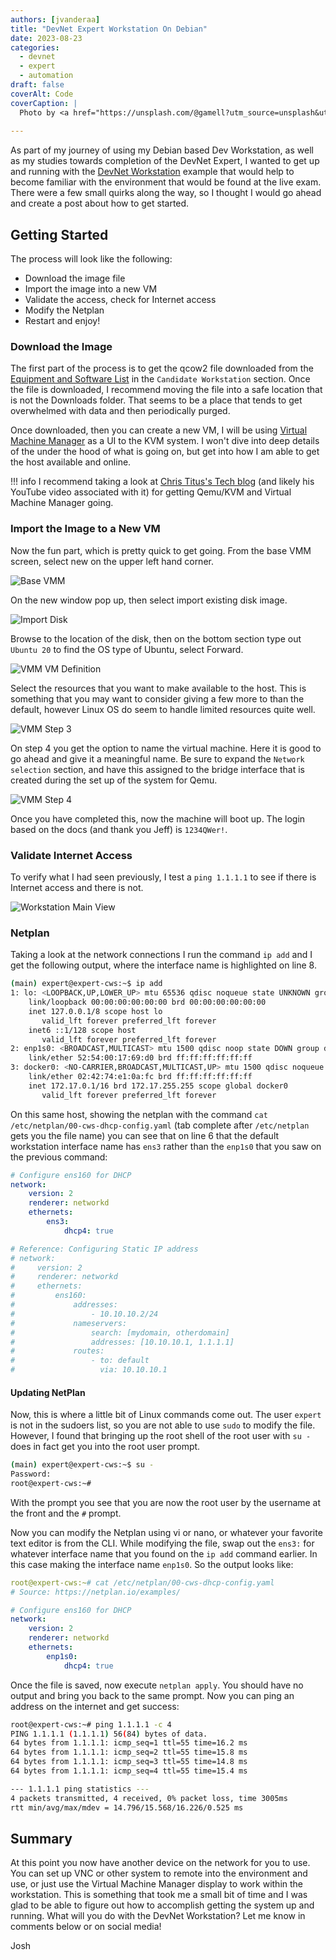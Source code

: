 ```yaml
---
authors: [jvanderaa]
title: "DevNet Expert Workstation On Debian"
date: 2023-08-23
categories:
  - devnet
  - expert
  - automation
draft: false
coverAlt: Code
coverCaption: |
  Photo by <a href="https://unsplash.com/@gamell?utm_source=unsplash&utm_medium=referral&utm_content=creditCopyText">Joan Gamell</a> on <a href="https://unsplash.com/photos/ZS67i1HLllo?utm_source=unsplash&utm_medium=referral&utm_content=creditCopyText">Unsplash</a>
  
---
```


As part of my journey of using my Debian based Dev Workstation, as well as my studies towards completion of the DevNet Expert, I wanted to get up and running with the [DevNet Workstation](https://learningnetwork.cisco.com/s/article/devnet-expert-equipment-and-software-list) example that would help to become familiar with the environment that would be found at the live exam. There were a few small quirks along the way, so I thought I would go ahead and create a post about how to get started.

<!-- more -->

## Getting Started

The process will look like the following:

- Download the image file
- Import the image into a new VM
- Validate the access, check for Internet access
- Modify the Netplan
- Restart and enjoy!

### Download the Image

The first part of the process is to get the qcow2 file downloaded from the [Equipment and Software List](https://learningnetwork.cisco.com/s/article/devnet-expert-equipment-and-software-list) in the `Candidate Workstation` section. Once the file is downloaded, I recommend moving the file into a safe location that is not the Downloads folder. That seems to be a place that tends to get overwhelmed with data and then periodically purged.

Once downloaded, then you can create a new VM, I will be using [Virtual Machine Manager](https://virt-manager.org/) as a UI to the KVM system. I won't dive into deep details of the under the hood of what is going on, but get into how I am able to get the host available and online.

!!! info
    I recommend taking a look at [Chris Titus's Tech blog](https://christitus.com/vm-setup-in-linux/) (and likely his YouTube video associated with it) for getting Qemu/KVM and Virtual Machine Manager going.


### Import the Image to a New VM

Now the fun part, which is pretty quick to get going. From the base VMM screen, select new on the upper left hand corner.

![Base VMM](vmm_home.png)

On the new window pop up, then select import existing disk image.

![Import Disk](vmm_step1.png)

Browse to the location of the disk, then on the bottom section type out `Ubuntu 20` to find the OS type of Ubuntu, select Forward.

![VMM VM Definition](vmm_step2.png)

Select the resources that you want to make available to the host. This is something that you may want to consider giving a few more to than the default, however Linux OS do seem to handle limited resources quite well.

![VMM Step 3](vmm_step3.png)

On step 4 you get the option to name the virtual machine. Here it is good to go ahead and give it a meaningful name. Be sure to expand the `Network selection` section, and have this assigned to the bridge interface that is created during the set up of the system for Qemu.

![VMM Step 4](vmm_step4.png)

Once you have completed this, now the machine will boot up. The login based on the docs (and thank you Jeff) is `1234QWer!`. 

### Validate Internet Access

To verify what I had seen previously, I test a `ping 1.1.1.1` to see if there is Internet access and there is not.

![Workstation Main View](wks_main.png)

### Netplan

Taking a look at the network connections I run the command `ip add` and I get the following output, where the interface name is highlighted on line 8.

```bash hl_lines="8"
(main) expert@expert-cws:~$ ip add
1: lo: <LOOPBACK,UP,LOWER_UP> mtu 65536 qdisc noqueue state UNKNOWN group default qlen 1000
    link/loopback 00:00:00:00:00:00 brd 00:00:00:00:00:00
    inet 127.0.0.1/8 scope host lo
       valid_lft forever preferred_lft forever
    inet6 ::1/128 scope host 
       valid_lft forever preferred_lft forever
2: enp1s0: <BROADCAST,MULTICAST> mtu 1500 qdisc noop state DOWN group default qlen 1000
    link/ether 52:54:00:17:69:d0 brd ff:ff:ff:ff:ff:ff
3: docker0: <NO-CARRIER,BROADCAST,MULTICAST,UP> mtu 1500 qdisc noqueue state DOWN group default 
    link/ether 02:42:74:e1:0a:fc brd ff:ff:ff:ff:ff:ff
    inet 172.17.0.1/16 brd 172.17.255.255 scope global docker0
       valid_lft forever preferred_lft forever

```

On this same host, showing the netplan with the command `cat /etc/netplan/00-cws-dhcp-config.yaml` (tab complete after `/etc/netplan` gets you the file name) you can see that on line 6 that the default workstation interface name has `ens3` rather than the `enp1s0` that you saw on the previous command:

```yaml hl_lines="6"
# Configure ens160 for DHCP
network:
    version: 2
    renderer: networkd
    ethernets:
        ens3:
            dhcp4: true

# Reference: Configuring Static IP address
# network:
#     version: 2
#     renderer: networkd
#     ethernets:
#         ens160:
#             addresses:
#                 - 10.10.10.2/24
#             nameservers:
#                 search: [mydomain, otherdomain]
#                 addresses: [10.10.10.1, 1.1.1.1]
#             routes:
#                 - to: default
#                   via: 10.10.10.1
```

#### Updating NetPlan

Now, this is where a little bit of Linux commands come out. The user `expert` is not in the sudoers list, so you are not able to use `sudo` to modify the file. However, I found that bringing up the root shell of the root user with `su -` does in fact get you into the root user prompt.

```bash
(main) expert@expert-cws:~$ su -
Password: 
root@expert-cws:~# 
```

With the prompt you see that you are now the root user by the username at the front and the `#` prompt.

Now you can modify the Netplan using vi or nano, or whatever your favorite text editor is from the CLI. While modifying the file, swap out the `ens3:` for whatever interface name that you found on the `ip add` command earlier. In this case making the interface name `enp1s0`. So the output looks like:

```yaml
root@expert-cws:~# cat /etc/netplan/00-cws-dhcp-config.yaml 
# Source: https://netplan.io/examples/

# Configure ens160 for DHCP
network:
    version: 2
    renderer: networkd
    ethernets:
        enp1s0:
            dhcp4: true

```

Once the file is saved, now execute `netplan apply`. You should have no output and bring you back to the same prompt. Now you can ping an address on the internet and get success:

```bash
root@expert-cws:~# ping 1.1.1.1 -c 4
PING 1.1.1.1 (1.1.1.1) 56(84) bytes of data.
64 bytes from 1.1.1.1: icmp_seq=1 ttl=55 time=16.2 ms
64 bytes from 1.1.1.1: icmp_seq=2 ttl=55 time=15.8 ms
64 bytes from 1.1.1.1: icmp_seq=3 ttl=55 time=14.8 ms
64 bytes from 1.1.1.1: icmp_seq=4 ttl=55 time=15.4 ms

--- 1.1.1.1 ping statistics ---
4 packets transmitted, 4 received, 0% packet loss, time 3005ms
rtt min/avg/max/mdev = 14.796/15.568/16.226/0.525 ms

```

## Summary

At this point you now have another device on the network for you to use. You can set up VNC or other system to remote into the environment and use, or just use the Virtual Machine Manager display to work within the workstation. This is something that took me a small bit of time and I was glad to be able to figure out how to accomplish getting the system up and running. What will you do with the DevNet Workstation? Let me know in comments below or on social media!

Josh